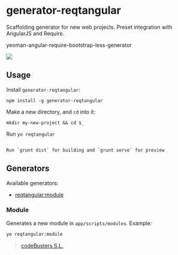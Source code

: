 generator-reqtangular
=====================
Scaffolding generator for new web projects. Preset integration with AngularJS and Require.

yeoman-angular-require-bootstrap-less-generator



![](http://www.codebusters.es/assets/projects/reqtangular/generator-reqtangular.png)


## Usage

Install `generator-reqtangular`:
```
npm install -g generator-reqtangular
```
Make a new directory, and `cd` into it:
```
mkdir my-new-project && cd $_
```

Run `yo reqtangular`
```

Run `grunt dist` for building and `grunt serve` for preview
```
## Generators

Available generators:

* [reqtangular:module](#module)



### Module
Generates a new module in `app/scripts/modules`.
Example:
```bash
yo reqtangular:module
```

> [codeBusters S.L.](http://www.codebusters.es)
